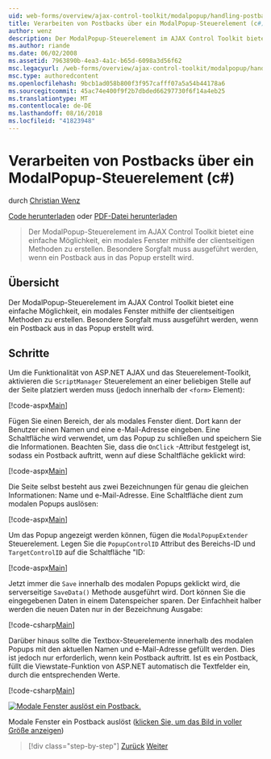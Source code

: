 ```yaml
---
uid: web-forms/overview/ajax-control-toolkit/modalpopup/handling-postbacks-from-a-modalpopup-cs
title: Verarbeiten von Postbacks über ein ModalPopup-Steuerelement (c#) | Microsoft-Dokumentation
author: wenz
description: Der ModalPopup-Steuerelement im AJAX Control Toolkit bietet eine einfache Möglichkeit, ein modales Fenster mithilfe der clientseitigen Methoden zu erstellen. Besondere Sorgfalt muss ausgeführt werden, wenn ein pos...
ms.author: riande
ms.date: 06/02/2008
ms.assetid: 7963890b-4ea3-4a1c-b65d-6098a3d56f62
msc.legacyurl: /web-forms/overview/ajax-control-toolkit/modalpopup/handling-postbacks-from-a-modalpopup-cs
msc.type: authoredcontent
ms.openlocfilehash: 9bcb1ad058b800f3f957cafff07a5a54b44178a6
ms.sourcegitcommit: 45ac74e400f9f2b7dbded66297730f6f14a4eb25
ms.translationtype: MT
ms.contentlocale: de-DE
ms.lasthandoff: 08/16/2018
ms.locfileid: "41823948"
---
```

<a name="handling-postbacks-from-a-modalpopup-c"></a>Verarbeiten von Postbacks über ein ModalPopup-Steuerelement (c#)
====================
durch [Christian Wenz](https://github.com/wenz)

[Code herunterladen](http://download.microsoft.com/download/2/4/0/24052038-f942-4336-905b-b60ae56f0dd5/ModalPopup3.cs.zip) oder [PDF-Datei herunterladen](http://download.microsoft.com/download/b/6/a/b6ae89ee-df69-4c87-9bfb-ad1eb2b23373/modalpopup3CS.pdf)

> Der ModalPopup-Steuerelement im AJAX Control Toolkit bietet eine einfache Möglichkeit, ein modales Fenster mithilfe der clientseitigen Methoden zu erstellen. Besondere Sorgfalt muss ausgeführt werden, wenn ein Postback aus in das Popup erstellt wird.


## <a name="overview"></a>Übersicht

Der ModalPopup-Steuerelement im AJAX Control Toolkit bietet eine einfache Möglichkeit, ein modales Fenster mithilfe der clientseitigen Methoden zu erstellen. Besondere Sorgfalt muss ausgeführt werden, wenn ein Postback aus in das Popup erstellt wird.

## <a name="steps"></a>Schritte

Um die Funktionalität von ASP.NET AJAX und das Steuerelement-Toolkit, aktivieren die `ScriptManager` Steuerelement an einer beliebigen Stelle auf der Seite platziert werden muss (jedoch innerhalb der `<form>` Element):

[!code-aspx[Main](handling-postbacks-from-a-modalpopup-cs/samples/sample1.aspx)]

Fügen Sie einen Bereich, der als modales Fenster dient. Dort kann der Benutzer einen Namen und eine e-Mail-Adresse eingeben. Eine Schaltfläche wird verwendet, um das Popup zu schließen und speichern Sie die Informationen. Beachten Sie, dass die `OnClick` -Attribut festgelegt ist, sodass ein Postback auftritt, wenn auf diese Schaltfläche geklickt wird:

[!code-aspx[Main](handling-postbacks-from-a-modalpopup-cs/samples/sample2.aspx)]

Die Seite selbst besteht aus zwei Bezeichnungen für genau die gleichen Informationen: Name und e-Mail-Adresse. Eine Schaltfläche dient zum modalen Popups auslösen:

[!code-aspx[Main](handling-postbacks-from-a-modalpopup-cs/samples/sample3.aspx)]

Um das Popup angezeigt werden können, fügen die `ModalPopupExtender` Steuerelement. Legen Sie die `PopupControlID` Attribut des Bereichs-ID und `TargetControlID` auf die Schaltfläche "ID:

[!code-aspx[Main](handling-postbacks-from-a-modalpopup-cs/samples/sample4.aspx)]

Jetzt immer die `Save` innerhalb des modalen Popups geklickt wird, die serverseitige `SaveData()` Methode ausgeführt wird. Dort können Sie die eingegebenen Daten in einem Datenspeicher sparen. Der Einfachheit halber werden die neuen Daten nur in der Bezeichnung Ausgabe:

[!code-csharp[Main](handling-postbacks-from-a-modalpopup-cs/samples/sample5.cs)]

Darüber hinaus sollte die Textbox-Steuerelemente innerhalb des modalen Popups mit den aktuellen Namen und e-Mail-Adresse gefüllt werden. Dies ist jedoch nur erforderlich, wenn kein Postback auftritt. Ist es ein Postback, füllt die Viewstate-Funktion von ASP.NET automatisch die Textfelder ein, durch die entsprechenden Werte.

[!code-csharp[Main](handling-postbacks-from-a-modalpopup-cs/samples/sample6.cs)]


[![Modale Fenster auslöst ein Postback.](handling-postbacks-from-a-modalpopup-cs/_static/image2.png)](handling-postbacks-from-a-modalpopup-cs/_static/image1.png)

Modale Fenster ein Postback auslöst ([klicken Sie, um das Bild in voller Größe anzeigen](handling-postbacks-from-a-modalpopup-cs/_static/image3.png))

> [!div class="step-by-step"]
> [Zurück](using-modalpopup-with-a-repeater-control-cs.md)
> [Weiter](positioning-a-modalpopup-cs.md)
